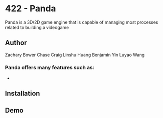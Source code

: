 # 422 - Panda 

Panda is a 3D/2D game engine that is capable of managing most processes related to building a videogame 

## Author 

Zachary Bower
Chase Craig
Linshu Huang
Benjamin Yin
Luyao Wang

### Panda offers many features such as: 
- 

## Installation 


## Demo 
